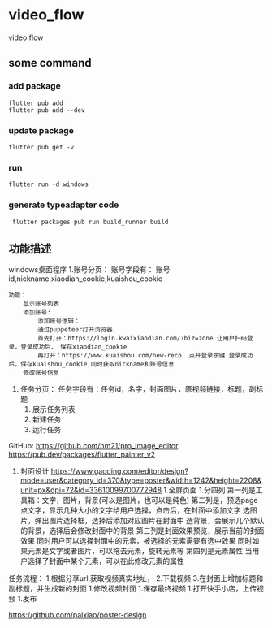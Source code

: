 # video_flow
video flow


## some command

### add package

```
flutter pub add
flutter pub add --dev
```

### update package

```
flutter pub get -v
```

### run

```
flutter run -d windows
```

### generate typeadapter code
```
 flutter packages pub run build_runner build

```

## 功能描述

windows桌面程序
1.账号分页：
    账号字段有： 账号id,nickname,xiaodian_cookie,kuaishou_cookie

    功能：
        显示账号列表
        添加账号:
            添加账号逻辑：
            通过puppeteer打开浏览器，
            首先打开：https://login.kwaixiaodian.com/?biz=zone 让用户扫码登录，登录成功后， 保存xiaodian_cookie
            再打开：https://www.kuaishou.com/new-reco  点开登录按键 登录成功后，保存kuaishou_cookie,同时获取nickname和账号信息
        修改账号信息

1. 任务分页：
    任务字段有：任务id，名字，封面图片，原视频链接，标题，副标题
    1. 展示任务列表
    1. 新建任务
    1. 运行任务

GitHub: https://github.com/hm21/pro_image_editor
https://pub.dev/packages/flutter_painter_v2
1. 封面设计
https://www.gaoding.com/editor/design?mode=user&category_id=370&type=poster&width=1242&height=2208&unit=px&dpi=72&id=33610099700772948
1.全屏页面
1.分四列
    第一列是工具箱：文字，图片，背景(可以是图片，也可以是纯色)
    第二列是，预选page
        点文字，显示几种大小的文字给用户选择，点击后，在封面中添加文字
        选图片，弹出图片选择框，选择后添加对应图片在封面中
        选背景，会展示几个默认的背景，选择后会修改封面中的背景
    第三列是封面效果预览，展示当前的封面效果
        同时用户可以选择封面中的元素，被选择的元素需要有选中效果
        同时如果元素是文字或者图片，可以拖去元素，旋转元素等
    第四列是元素属性
        当用户选择了封面中某个元素，可以在此修改元素的属性

任务流程：
1.根据分享url,获取视频真实地址，
2.下载视频
3.在封面上增加标题和副标题，并生成新的封面
1.修改视频封面
1.保存最终视频
1.打开快手小店，上传视频
1.发布


https://github.com/palxiao/poster-design

